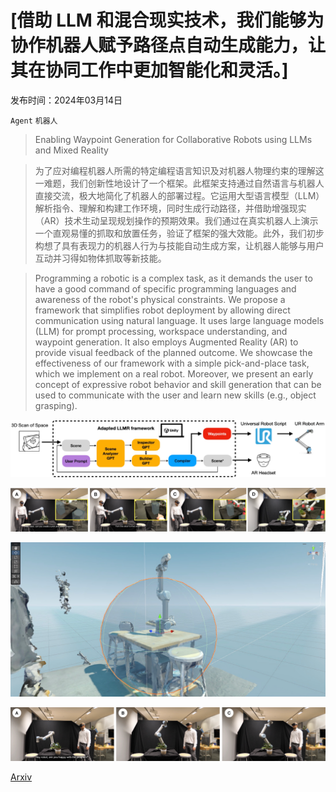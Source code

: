 # [借助 LLM 和混合现实技术，我们能够为协作机器人赋予路径点自动生成能力，让其在协同工作中更加智能化和灵活。]

发布时间：2024年03月14日

`Agent` `机器人`

> Enabling Waypoint Generation for Collaborative Robots using LLMs and Mixed Reality

> 为了应对编程机器人所需的特定编程语言知识及对机器人物理约束的理解这一难题，我们创新性地设计了一个框架。此框架支持通过自然语言与机器人直接交流，极大地简化了机器人的部署过程。它运用大型语言模型（LLM）解析指令、理解和构建工作环境，同时生成行动路径，并借助增强现实（AR）技术生动呈现规划操作的预期效果。我们通过在真实机器人上演示一个直观易懂的抓取和放置任务，验证了框架的强大效能。此外，我们初步构想了具有表现力的机器人行为与技能自动生成方案，让机器人能够与用户互动并习得如物体抓取等新技能。

> Programming a robotic is a complex task, as it demands the user to have a good command of specific programming languages and awareness of the robot's physical constraints. We propose a framework that simplifies robot deployment by allowing direct communication using natural language. It uses large language models (LLM) for prompt processing, workspace understanding, and waypoint generation. It also employs Augmented Reality (AR) to provide visual feedback of the planned outcome. We showcase the effectiveness of our framework with a simple pick-and-place task, which we implement on a real robot. Moreover, we present an early concept of expressive robot behavior and skill generation that can be used to communicate with the user and learn new skills (e.g., object grasping).

![借助 LLM 和混合现实技术，我们能够为协作机器人赋予路径点自动生成能力，让其在协同工作中更加智能化和灵活。](../../../paper_images/2403.09308/x1.png)

![借助 LLM 和混合现实技术，我们能够为协作机器人赋予路径点自动生成能力，让其在协同工作中更加智能化和灵活。](../../../paper_images/2403.09308/x2.png)

![借助 LLM 和混合现实技术，我们能够为协作机器人赋予路径点自动生成能力，让其在协同工作中更加智能化和灵活。](../../../paper_images/2403.09308/x3.png)

![借助 LLM 和混合现实技术，我们能够为协作机器人赋予路径点自动生成能力，让其在协同工作中更加智能化和灵活。](../../../paper_images/2403.09308/x4.png)

[Arxiv](https://arxiv.org/abs/2403.09308)